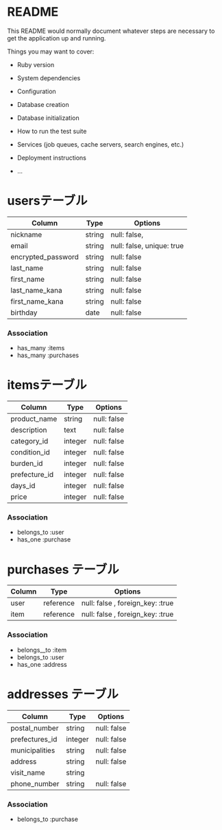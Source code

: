 # README

This README would normally document whatever steps are necessary to get the
application up and running.

Things you may want to cover:

* Ruby version

* System dependencies

* Configuration

* Database creation

* Database initialization

* How to run the test suite

* Services (job queues, cache servers, search engines, etc.)

* Deployment instructions

* ...
# usersテーブル
| Column             | Type               | Options                   |
| ------------------ | ------------------ | ------------------------- |
| nickname           | string             | null: false,              |
| email              | string             | null: false, unique: true |
| encrypted_password | string             | null: false               |
| last_name          | string             | null: false               |
| first_name         | string             | null: false               |
| last_name_kana     | string             | null: false               |
| first_name_kana    | string             | null: false               |
| birthday           | date               | null: false               |

### Association
- has_many :items
- has_many :purchases


# itemsテーブル
| Column        | Type    | Options     |
| ------------- | ------- | ----------- |
| product_name  | string  | null: false |
| description   | text    | null: false |
| category_id   | integer | null: false |
| condition_id  | integer | null: false |
| burden_id     | integer | null: false |
| prefecture_id | integer | null: false |
| days_id       | integer | null: false |
| price         | integer | null: false |

### Association
- belongs_to :user
- has_one :purchase


# purchases テーブル
| Column      | Type      | Options                          |
| ----------- | --------- | -------------------------------- |
| user        | reference | null: false , foreign_key: :true |
| item        | reference | null: false , foreign_key: :true |

### Association
- belongs__to :item
- belongs_to :user
- has_one :address


# addresses テーブル
| Column            | Type    | Options     |
| ----------------- | ------- | ----------- |
| postal_number     | string  | null: false |
| prefectures_id    | integer | null: false |
| municipalities    | string  | null: false |
| address           | string  | null: false |
| visit_name        | string  |             |
| phone_number      | string  | null: false |

### Association
- belongs_to :purchase
